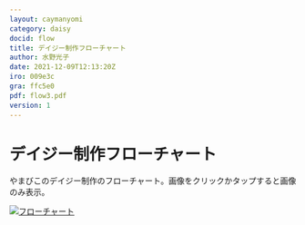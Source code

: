 ```yaml
---
layout: caymanyomi
category: daisy
docid: flow
title: デイジー制作フローチャート
author: 水野光子
date: 2021-12-09T12:13:20Z
iro: 009e3c
gra: ffc5e0
pdf: flow3.pdf
version: 1
---
```


# デイジー制作フローチャート

やまびこのデイジー制作のフローチャート。画像をクリックかタップすると画像のみ表示。

<a href="media/flow/flow3.png"><img src="media/flow/flow3.png" alt="フローチャート" srcset="media/flow/flow3.svg" class="fullw" /></a>
